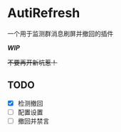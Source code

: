 # AutiRefresh

一个用于监测群消息刷屏并撤回的插件

***WIP***

<del>不要再开新坑惹！</del>

## TODO

- [x] 检测撤回
- [ ] 配置设置
- [ ] 撤回并禁言
